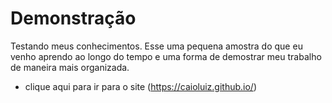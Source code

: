 # Demonstração
Testando meus conhecimentos. Esse uma pequena amostra do que eu venho aprendo ao longo do tempo e uma forma de demostrar meu trabalho de maneira mais organizada.

- clique aqui para ir para o site (https://caioluiz.github.io/)
